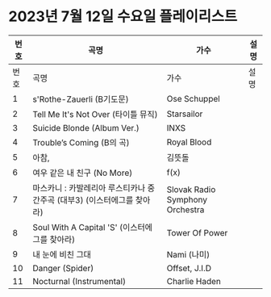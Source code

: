 # 2023년 7월 12일 수요일 플레이리스트

| 번호 | 곡명 | 가수 | 설명 |
|------|------|------|------|
| 번호 | 곡명 | 가수 | 설명 |
| 1 | s'Rothe-Zauerli (B기도문) | Ose Schuppel |  |
| 2 | Tell Me It's Not Over (타이틀 뮤직) | Starsailor |  |
| 3 | Suicide Blonde (Album Ver.) | INXS |  |
| 4 | Trouble’s Coming (B의 곡) | Royal Blood |  |
| 5 | 아참, | 김뜻돌 |  |
| 6 | 여우 같은 내 친구 (No More) | f(x) |  |
| 7 | 마스카니 : 카발레리아 루스티카나 중 간주곡 (대부3) (이스터에그를 찾아라) | Slovak Radio Symphony Orchestra |  |
| 8 | Soul With A Capital 'S' (이스터에그를 찾아라) | Tower Of Power |  |
| 9 | 내 눈에 비친 그대 | Nami (나미) |  |
| 10 | Danger (Spider) | Offset, J.I.D |  |
| 11 | Nocturnal (Instrumental) | Charlie Haden |  |
